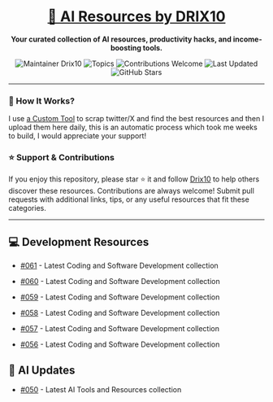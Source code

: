 <div align="center">
  <h1><a href="https://x.com/DRIX_10_" target="_blank">🚀 AI Resources by DRIX10</a></h1>
  <p><strong>Your curated collection of AI resources, productivity hacks, and income-boosting tools.</strong></p>
</div>

<div align="center">
  <img src="https://img.shields.io/badge/Maintainer-Drix10-blue" alt="Maintainer Drix10" />
  <img src="https://img.shields.io/badge/Topics-Productivity%2C%20AI%2C%20Tips%20and%20Tricks-red" alt="Topics" />
  <img src="https://img.shields.io/badge/Contributions-Welcome-brightgreen" alt="Contributions Welcome" />
  <img src="https://img.shields.io/github/last-commit/Drix10/ai-resources?style=flat-square&color=5D6D7E" alt="Last Updated" />
  <img src="https://img.shields.io/github/stars/Drix10/ai-resources?style=social" alt="GitHub Stars" />
</div>

---

### 🧵 How It Works?

I use [a Custom Tool](https://github.com/Drix10/Twitter-Gemini-GitHub-MVP) to scrap twitter/X and find the best resources and then I upload them here daily, this is an automatic process which took me weeks to build, I would appreciate your support!

### ⭐️ Support & Contributions

If you enjoy this repository, please star ⭐️ it and follow [Drix10](https://github.com/Drix10) to help others discover these resources. Contributions are always welcome! Submit pull requests with additional links, tips, or any useful resources that fit these categories.

---


## 💻 Development Resources
- [#061](https://github.com/Drix10/ai-resources/blob/main/Coding%20and%20Software%20Development/resources-061.md) - Latest Coding and Software Development collection

- [#060](https://github.com/Drix10/ai-resources/blob/main/Coding%20and%20Software%20Development/resources-060.md) - Latest Coding and Software Development collection

- [#059](https://github.com/Drix10/ai-resources/blob/main/Coding%20and%20Software%20Development/resources-059.md) - Latest Coding and Software Development collection

- [#058](https://github.com/Drix10/ai-resources/blob/main/Coding%20and%20Software%20Development/resources-058.md) - Latest Coding and Software Development collection

- [#057](https://github.com/Drix10/ai-resources/blob/main/Coding%20and%20Software%20Development/resources-057.md) - Latest Coding and Software Development collection

- [#056](https://github.com/Drix10/ai-resources/blob/main/Coding%20and%20Software%20Development/resources-056.md) - Latest Coding and Software Development collection

## 🤖 AI Updates
- [#050](https://github.com/Drix10/ai-resources/blob/main/AI%20Tools%20and%20Resources/resources-050.md) - Latest AI Tools and Resources collection